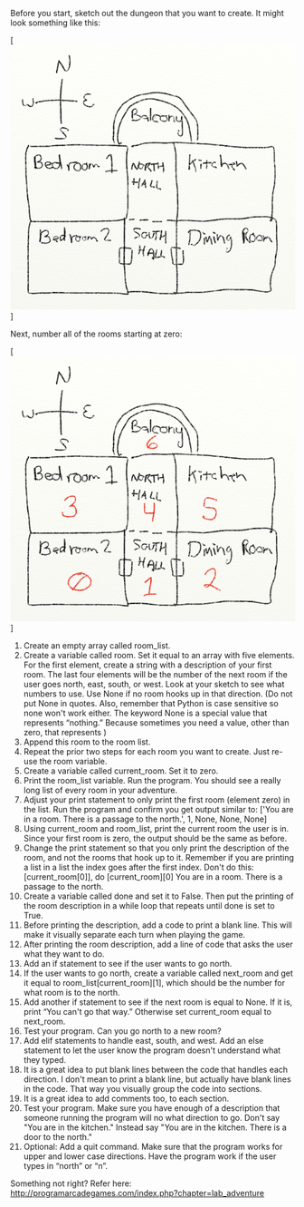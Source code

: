 Before you start, sketch out the dungeon that you want to create. It might look something like this: 

[![Picture of a map](castleMap1.png)]

Next, number all of the rooms starting at zero:

[![Picture of a map with numbers for each room](castleMap2.png)]

1. Create an empty array called room_list.
2. Create a variable called room. Set it equal to an array with five elements. For the first element, create a string with a description of your first room. The last four elements will be the number of the next room if the user goes north, east, south, or west. Look at your sketch to see what numbers to use. Use None if no room hooks up in that direction. (Do not put None in quotes. Also, remember that Python is case sensitive so none won't work either. The keyword None is a special value that represents “nothing.” Because sometimes you need a value, other than zero, that represents )
3. Append this room to the room list.
4. Repeat the prior two steps for each room you want to create. Just re-use the room variable.
5. Create a variable called current_room. Set it to zero.
6. Print the room_list variable. Run the program. You should see a really long list of every room in your adventure.
7. Adjust your print statement to only print the first room (element zero) in the list. Run the program and confirm you get output similar to:
   ['You are in a room. There is a passage to the north.', 1, None, None, None]
8. Using current_room and room_list, print the current room the user is in. Since your first room is zero, the output should be the same as before.
9. Change the print statement so that you only print the description of the room, and not the rooms that hook up to it. Remember if you are printing a list in a list the index goes after the first index. Don't do this: [current_room[0]], do [current_room][0]
   You are in a room. There is a passage to the north.
10. Create a variable called done and set it to False. Then put the printing of the room description in a while loop that repeats until done is set to True.
11. Before printing the description, add a code to print a blank line. This will make it visually separate each turn when playing the game.
12. After printing the room description, add a line of code that asks the user what they want to do.
13. Add an if statement to see if the user wants to go north.
14. If the user wants to go north, create a variable called next_room and get it equal to room_list[current_room][1], which should be the number for what room is to the north.
15. Add another if statement to see if the next room is equal to None. If it is, print “You can't go that way.” Otherwise set current_room equal to next_room.
16. Test your program. Can you go north to a new room?
17. Add elif statements to handle east, south, and west. Add an else statement to let the user know the program doesn't understand what they typed.
18. It is a great idea to put blank lines between the code that handles each direction. I don't mean to print a blank line, but actually have blank lines in the code. That way you visually group the code into sections.
19. It is a great idea to add comments too, to each section.
20. Test your program. Make sure you have enough of a description that someone running the program will no what direction to go. Don't say "You are in the kitchen." Instead say "You are in the kitchen. There is a door to the north."
21. Optional: Add a quit command. Make sure that the program works for upper and lower case directions. Have the program work if the user types in “north” or “n”. 

Something not right? Refer here: http://programarcadegames.com/index.php?chapter=lab_adventure
